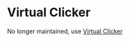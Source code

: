 # Virtual Clicker

No longer maintained, use [Virtual Clicker](https://github.com/khui0/virtual-clicker)
